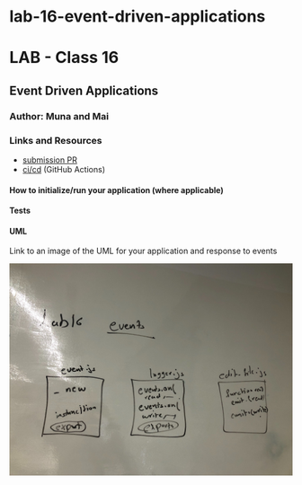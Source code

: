 # lab-16-event-driven-applications

# LAB - Class 16

## Event Driven Applications

### Author: Muna and Mai 

### Links and Resources

- [submission PR]()
- [ci/cd]() (GitHub Actions)



#### How to initialize/run your application (where applicable)




#### Tests



#### UML

Link to an image of the UML for your application and response to events

![](uml16.jpg)
